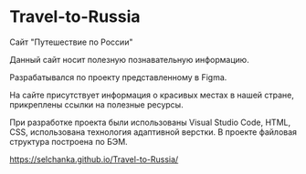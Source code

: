 # Travel-to-Russia
Сайт "Путешествие по России"

Данный сайт носит полезную познавательную информацию.

Разрабатывался по проекту представленному в Figma.

На сайте присутствует информация о красивых местах в нашей стране, прикреплены ссылки на полезные ресурсы.

При разработке проекта были использованы Visual Studio Code, HTML, CSS, использована технология адаптивной верстки. В проекте файловая структура построена по БЭМ.

https://selchanka.github.io/Travel-to-Russia/
